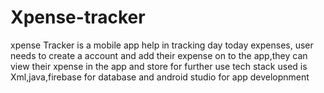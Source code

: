# Xpense-tracker
xpense Tracker is a mobile app help in tracking day today expenses, user needs to create a account and add their expense on to the app,they can view their xpense  in the app and store for further use tech stack used is Xml,java,firebase for database and android studio for app developnment 
